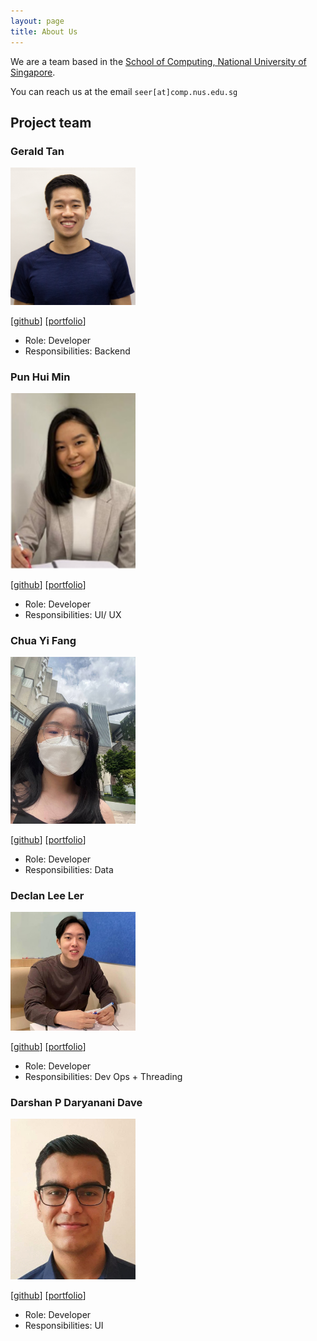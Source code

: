 ```yaml
---
layout: page
title: About Us
---
```


We are a team based in the [School of Computing, National University of Singapore](http://www.comp.nus.edu.sg).

You can reach us at the email `seer[at]comp.nus.edu.sg`

## Project team

### Gerald Tan

<img src="images/geralddtan.png" width="200px">

[[github](https://github.com/Geralddtan)]
[[portfolio](team/geralddtan.md)]

* Role: Developer
* Responsibilities: Backend

### Pun Hui Min

<img src="images/punnyhuimin.png" width="200px">

[[github](https://github.com/punnyhuimin)]
[[portfolio](team/punnyhuimin.md)]

* Role: Developer
* Responsibilities: UI/ UX

### Chua Yi Fang

<img src="images/onefangg.png" width="200px">

[[github](http://github.com/onefangg)]
[[portfolio](team/onefangg.md)]

* Role: Developer
* Responsibilities: Data

### Declan Lee Ler

<img src="images/declanleeler.png" width="200px">

[[github](https://github.com/declanleeler)]
[[portfolio](team/declanleeler.md)]

* Role: Developer
* Responsibilities: Dev Ops + Threading


### Darshan P Daryanani Dave

<img src="images/darshan152.png" width="200px">

[[github](http://github.com/darshan152)]
[[portfolio](team/darshan152.md)]

* Role: Developer
* Responsibilities: UI
